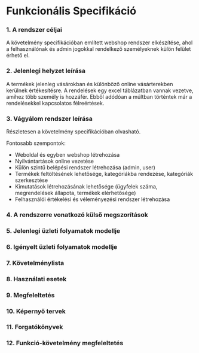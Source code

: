 # Funkcionális Specifikáció

### 1. A rendszer céljai

A követelmény specifikációban említett webshop rendszer elkészítése, ahol a felhasználónak és admin jogokkal rendelkező személyeknek külön felület érhető el.


### 2. Jelenlegi helyzet leírása

A termékek jelenleg vásárokban és különböző online vásárterekben kerülnek értékesítésre. A rendelések egy excel táblázatban vannak vezetve, amihez több személy is hozzáfér.
Ebből adódóan a múltban történtek már a rendelésekkel kapcsolatos félreértések.


### 3. Vágyálom rendszer leírása

Részletesen a követelmény specifikációban olvasható.

Fontosabb szempontok:
- Weboldal és egyben webshop létrehozása
- Nyilvántartások online vezetése
- Külön szintű belépési rendszer létrehozása (admin, user)
- Termékek feltöltésének lehetősége, kategóriákba rendezése, kategóriák szerkesztése
- Kimutatások létrehozásának lehetősége (ügyfelek száma, megrendelések állapota, termékek elérhetősége)
- Felhasználói értékelési és véleményezési rendszer létrehozása


### 4. A rendszerre vonatkozó külső megszorítások



### 5. Jelenlegi üzleti folyamatok modellje


### 6. Igényelt üzleti folyamatok modellje


### 7. Követelménylista 


### 8. Használati esetek


### 9. Megfeleltetés


### 10. Képernyő tervek


### 11. Forgatókönyvek


### 12. Funkció-követelmény megfeleltetés
